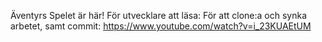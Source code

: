 Äventyrs Spelet är här!
För utvecklare att läsa:
För att clone:a och synka arbetet, samt commit:
https://www.youtube.com/watch?v=i_23KUAEtUM
